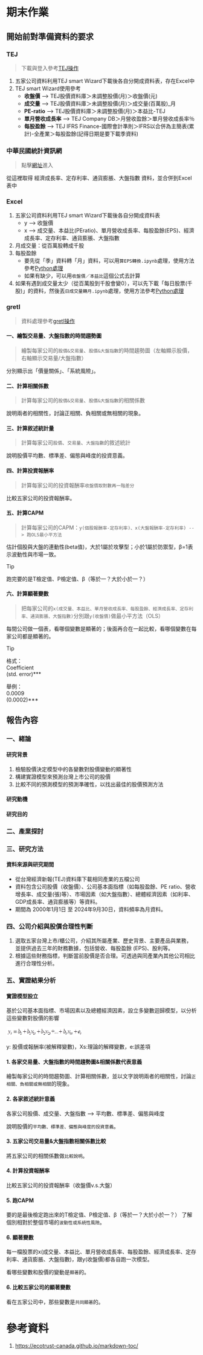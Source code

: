 # 期末作業
## 開始前對準備資料的要求
### TEJ
> 下載與登入參考[TEJ操作](TEJ操作.md)

1. 五家公司資料利用TEJ smart Wizard下載後各自分開成資料表，存在Excel中
2. TEJ smart Wizard使用參考
   - **收盤價** --> TEJ股價資料庫＞未調整股價(月)＞收盤價(元)
   - **成交量** --> TEJ股價資料庫＞未調整股價(月)＞成交量(百萬股)_月
   - **PE-ratio** --> TEJ股價資料庫＞未調整股價(月)＞本益比-TEJ
   - **單月營收成長率** --> TEJ Company DB＞月營收盈餘＞單月營收成長率％
   - **每股盈餘** --> TEJ IFRS Finance-國際會計準則＞IFRS以合併為主簡表(累計)-全產業＞每股盈餘(記得日期是要下載季資料)

### 中華民國統計資訊網 
> 點擊[網址](https://www.stat.gov.tw/)進入

從這裡取得 經濟成長率、定存利率、通貨膨脹、大盤指數 資料，並合併到Excel表中

### Excel
1. 五家公司資料利用TEJ smart Wizard下載後各自分開成資料表
   - y --> 收盤價
   - x --> 成交量、本益比(PEratio)、單月營收成長率、每股盈餘(EPS)、經濟成長率、定存利率、通貨膨脹、大盤指數
2. 月成交量：從百萬股轉成千股
3. 每股盈餘
   - 要先從「季」資料轉「月」資料，可以用```算EPS轉換.ipynb```處理，使用方法參考[Python處理](Python處理.md)
   - 如果有缺少，可以用```收盤價／本益比```這個公式去計算
4. 如果有遇到成交量太少（從百萬股到千股會變0），可以先下載「每日股票(千股)」的資料，然後丟```日成交量轉月.ipynb```處理，使用方法參考[Python處理](Python處理.md)

### gretl
> 資料處理參考[gretl操作](gretl操作.md)

#### 一、繪製交易量、大盤指數的時間趨勢圖
> 繪製每家公司的```股價&交易量```、```股價&大盤指數```的時間趨勢圖（左軸顯示股價，右軸顯示交易量/大盤指數）

分別顯示出「價量關係」、「系統風險」。

#### 二、計算相關係數
> 計算每家公司的```股價&交易量```、```股價&大盤指數```的相關係數

說明兩者的相關性，討論正相關、負相關或無相關的現象。

#### 三、計算敘述統計量
> 計算每家公司```股價```、```交易量```、```大盤指數```的敘述統計

說明股價平均數、標準差、偏態與峰度的投資意義。

#### 四、計算投資報酬率
> 計算每家公司的投資報酬率```收盤價取對數再一階差分```

比較五家公司的投資報酬率。

#### 五、計算CAPM
> 計算每家公司的CAPM：```y(個股報酬率-定存利率)、x(大盤報酬率-定存利率) --> 跑OLS最小平方法```

估計個股與大盤的連動性(beta值)，大於1屬於攻擊型；小於1屬於防禦型，β=1表示波動性與市場一致。

> [!TIP]
> 跑完要的是T檢定值、P檢定值、β（等於一？大於小於一？）

#### 六、計算顯著變數
> 把每家公司的```x(成交量、本益比、單月營收成長率、每股盈餘、經濟成長率、定存利率、通貨膨脹、大盤指數)```分別跟```y(收盤價)```做最小平方法（OLS）

每間公司做一個表，看哪個變數是顯著的；後面再合在一起比較，看哪個變數在每家公司都是顯著的。

> [!TIP]
> 格式：  
> Coefficient  
> (std. error)***  
> 
> 舉例：  
> 0.0009  
> (0.0002)***



## 報告內容
### 一、緒論
#### 研究背景
1.	檢驗股價決定模型中的各變數對股價變動的顯著性
2.	構建實證模型來預測台灣上市公司的股價
3.	比較不同的預測模型的預測準確性，以找出最佳的股價預測方法

#### 研究動機

#### 研究目的

### 二、產業探討

### 三、研究方法
#### 資料來源與研究期間
- 從台灣經濟新報(TEJ)資料庫下載相同產業的五檔公司
- 資料包含公司股價（收盤價）、公司基本面指標（如每股盈餘、PE ratio、營收增長率、成交量(張)等）、市場因素（如大盤指數）、總體經濟因素（如利率、GDP成長率、通貨膨脹等）等資料。
- 期間為 2000年1月1日 至 2024年9月30日，資料頻率為月資料。

### 四、公司介紹與股價合理性判斷
1. 選取五家台灣上市/櫃公司，介紹其所屬產業、歷史背景、主要產品與業務，並提供過去三年的財務數據，包括營收、每股盈餘 (EPS)、股利等。
2. 根據這些財務指標，判斷當前股價是否合理。可透過與同產業內其他公司相比進行合理性分析。

### 五、實證結果分析
#### 實證模型設立
基於公司基本面指標、市場因素以及總體經濟因素，設立多變數迴歸模型，以分析這些變數對股價的影響

![實證分析模型](圖片/實證分析模型.png)

y: 股價或報酬率(被解釋變數)，Xs:理論的解釋變數，e:誤差項

#### 1. 各家交易量、大盤指數的時間趨勢圖&相關係數代表意義
繪製每家公司的時間趨勢圖、計算相關係數，並以文字說明兩者的相關性，討論`正相關、負相關或無相關`的現象。

#### 2. 各家敘述統計意義
各家公司股價、成交量、大盤指數 --> 平均數、標準差、偏態與峰度  

說明股價的`平均數、標準差、偏態與峰度的投資意義`。

#### 3. 五家公司交易量&大盤指數相關係數比較
將五家公司的相關係數做`比較說明`。

#### 4. 計算投資報酬率
比較五家公司的投資報酬率（收盤價v.s.大盤）

#### 5. 跑CAPM
要的是最後檢定跑出來的T檢定值、P檢定值、β（等於一？大於小於一？）
了解個別相對於整個市場的`波動性或系統性風險`。

#### 6. 顯著變數
每一檔股票的x(成交量、本益比、單月營收成長率、每股盈餘、經濟成長率、定存利率、通貨膨脹、大盤指數)，跟y(收盤價)都各自跑一次模型。  

看哪些變數和股價的變動是`顯著`的。

#### 6. 比較五家公司的顯著變數
看在五家公司中，那些變數是`共同顯著`的。









# 參考資料
1. https://ecotrust-canada.github.io/markdown-toc/
